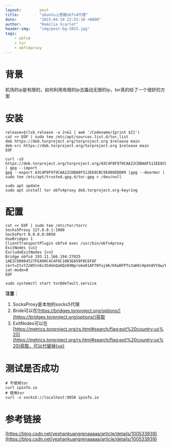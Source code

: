 ```yaml
---
layout:        post
title:         "ubuntu上搭建obfs4代理"
date:          "2023-04-10 22:55:10 +0800"
author:        "Remilia Scarlet"
header-img:    "img/post-bg-2015.jpg"
tags:
    - obfs4
    - tor
    - obfs4proxy
---
```


# 背景 #

机场的ip是有限的，如何利用有限的ip去撬动无限的ip，tor真的给了一个很好的方案

# 安装 #

    release=$(lsb_release -a 2>&1 | awk '/Codename/{print $2}')
    cat << EOF | sudo tee /etc/apt/sources.list.d/tor.list
    deb https://deb.torproject.org/torproject.org $release main
    deb-src https://deb.torproject.org/torproject.org $release main
    EOF

    curl -sS https://deb.torproject.org/torproject.org/A3C4F0F979CAA22CDBA8F512EE8CBC9E886DDD89.asc | gpg --import
    gpg --export A3C4F0F979CAA22CDBA8F512EE8CBC9E886DDD89 |gpg --dearmor | sudo tee /etc/apt/trusted.gpg.d/tor.gpg > /dev/null

    sudo apt update
    sudo apt install tor obfs4proxy deb.torproject.org-keyring

# 配置 #

    cat << EOF | sudo tee /etc/tor/torrc
    Socks5Proxy 127.0.0.1:1080
    SocksPort 0.0.0.0:9050
    UseBridges 1
    ClientTransportPlugin obfs4 exec /usr/bin/obfs4proxy
    ExitNodes {us}
    ExcludeExitNodes {cn} 
    Bridge obfs4 193.11.166.194:27025 1AE2C08904527FEA90C4C4F8C1083EA59FBC6FAF cert=ItvYZzW5tn6v3G4UnQa6Qz04Npro6e81AP70YujmK/KXwDFPTs3aHXcHp4n8Vt6w/bv8cA iat-mode=0
    EOF

    sudo systemctl start tor@default.service

**注意**：
1. SocksProxy是本地的socks5代理
2. Bride可以在[https://bridges.torproject.org/options/](https://bridges.torproject.org/options/)获取
3. ExitNodes可以在[https://metrics.torproject.org/rs.html#search/flag:exit%20country:us%20](https://metrics.torproject.org/rs.html#search/flag:exit%20country:us%20)获取，可以代替掉{us}


# 测试是否成功 #

    # 不使用tor
    curl ipinfo.io 
    # 使用tor
    curl -x socks5://localhost:9050 ipinfo.io 


# 参考链接 #
[https://blog.csdn.net/yeshankuangrenaaaaa/article/details/100533939](https://blog.csdn.net/yeshankuangrenaaaaa/article/details/100533939)

